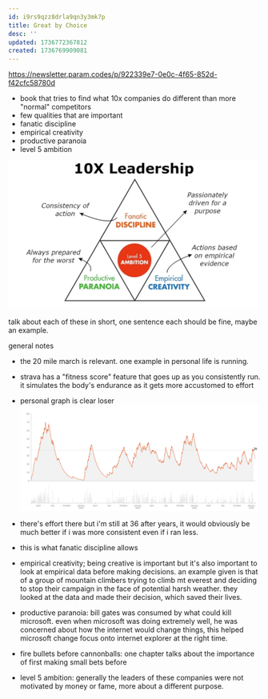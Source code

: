 ```yaml
---
id: i9rs9qzz8drla9qn3y3mk7p
title: Great by Choice
desc: ''
updated: 1736772367812
created: 1736769909081
---
```


https://newsletter.param.codes/p/922339e7-0e0c-4f65-852d-f42cfc58780d

- book that tries to find what 10x companies do different than more "normal" competitors
- few qualities that are important
- fanatic discipline
- empirical creativity
- productive paranoia
- level 5 ambition

![](assets/images/10xtriangle.jpg)


talk about each of these in short, one sentence each should be fine, maybe an example.

general notes

- the 20 mile march is relevant. one example in personal life is running.
- strava has a "fitness score" feature that goes up as you consistently run. it simulates the body's endurance as it gets more accustomed to effort
- personal graph is clear loser
![](/assets/images/running-graph.png)
- there's effort there but i'm still at 36 after years, it would obviously be much better if i was more consistent even if i ran less.
- this is what fanatic discipline allows

- empirical creativity; being creative is important but it's also important to look at empirical data before making decisions. an example given is that of a group of mountain climbers trying to climb mt everest and deciding to stop their campaign in the face of potential harsh weather. they looked at the data and made their decision, which saved their lives.

- productive paranoia: bill gates was consumed by what could kill microsoft. even when microsoft was doing extremely well, he was concerned about how the internet would change things, this helped microsoft change focus onto internet explorer at the right time.
- fire bullets before cannonballs: one chapter talks about the importance of first making small bets before

- level 5 ambition: generally the leaders of these companies were not motivated by money or fame, more about a different purpose.

